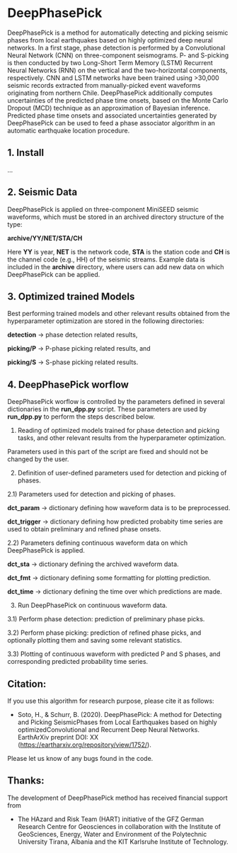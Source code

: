 # DeepPhasePick

DeepPhasePick is a method for automatically detecting and picking seismic phases from local earthquakes based on highly optimized deep neural networks.
In a first stage, phase detection is performed by a Convolutional Neural Network (CNN) on three-component seismograms.
P- and S-picking is then conducted by two Long-Short Term Memory (LSTM) Recurrent Neural Networks (RNN) on the vertical and the two-horizontal components, respectively.
CNN and LSTM networks have been trained using >30,000 seismic records extracted from manually-picked event waveforms originating from northern Chile.
DeepPhasePick additionally computes uncertainties of the predicted phase time onsets, based on the Monte Carlo Dropout (MCD) technique as an approximation of Bayesian inference.
Predicted phase time onsets and associated uncertainties generated by DeepPhasePick can be used to feed a phase associator algorithm in an automatic earthquake location procedure.

## 1. Install

...

## 2. Seismic Data

DeepPhasePick is applied on three-component MiniSEED seismic waveforms, which must be stored in an archived directory structure of the type:

**archive/YY/NET/STA/CH**

Here **YY** is year, **NET** is the network code, **STA** is the station code and **CH** is the channel code (e.g., HH) of the seismic streams.
Example data is included in the **archive** directory, where users can add new data on which DeepPhasePick can be applied.

## 3. Optimized trained Models

Best performing trained models and other relevant results obtained from the hyperparameter optimization are stored in the following directories:

**detection** -> phase detection related results,

**picking/P** -> P-phase picking related results, and

**picking/S** -> S-phase picking related results.

## 4. DeepPhasePick worflow

DeepPhasePick worflow is controlled by the parameters defined in several dictionaries in the **run\_dpp.py** script.
These parameters are used by **run\_dpp.py** to perform the steps described below.

1) Reading of optimized models trained for phase detection and picking tasks, and other relevant results from the hyperparameter optimization.

Parameters used in this part of the script are fixed and should not be changed by the user.

2) Definition of user-defined parameters used for detection and picking of phases.

2.1) Parameters used for detection and picking of phases.

**dct\_param** -> dictionary defining how waveform data is to be preprocessed.

**dct\_trigger** -> dictionary defining how predicted probabity time series are used to obtain preliminary and refined phase onsets.

2.2) Parameters defining continuous waveform data on which DeepPhasePick is applied.

**dct\_sta** -> dictionary defining the archived waveform data.

**dct\_fmt** ->  dictionary defining some formatting for plotting prediction.

**dct\_time** -> dictionary defining the time over which predictions are made.

3) Run DeepPhasePick on continuous waveform data.

3.1) Perform phase detection: prediction of preliminary phase picks.

3.2) Perform phase picking: prediction of refined phase picks, and optionally plotting them and saving some relevant statistics.

3.3) Plotting of continuous waveform with predicted P and S phases, and corresponding predicted probability time series.


## Citation:

If you use this algorithm for research purpose, please cite it as follows:

- Soto, H., & Schurr, B. (2020). DeepPhasePick: A method for Detecting and Picking SeismicPhases from Local Earthquakes based on highly
optimizedConvolutional and Recurrent Deep Neural Networks. EarthArXiv preprint DOI: XX (https://eartharxiv.org/repository/view/1752/).

Please let us know of any bugs found in the code.


## Thanks:

The development of DeepPhasePick method has received financial support from

-  The HAzard and Risk Team (HART) initiative of the GFZ German Research Centre for Geosciences in collaboration with the Institute of GeoSciences, Energy, Water
and Environment of the Polytechnic University Tirana, Albania and the KIT Karlsruhe Institute of Technology.

